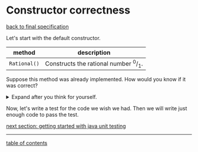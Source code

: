 # Constructor correctness
[back to final specification](client_complete_specification.md)

Let's start with the default constructor.

| method | description |
| ------ | ----------- |
| `Rational()` | Constructs the rational number <sup>0</sup>/<sub>1</sub>. |

Suppose this method was already implemented. How would you know if it was correct?

<details>
  <summary>Expand after you think for yourself.</summary>

To test whether the default constructor is correct, we need to use it to create an instance of <code class="language-plaintext highlighter-rouge">Rational</code> and then verify that the <code class="language-plaintext highlighter-rouge">Rational</code> object has numerator 0 and denominator 1.

1. Given no preconditions
1. When I create a default `Rational` value
1. Then the value should have numerator 0
1. And the value should have denominator 0

</details>

Now, let's write a test for the code we wish we had. Then we will write just enough code to pass the test.

[next section: getting started with java unit testing](getting_started_with_java_unit_testing.md)

<hr>

[table of contents](toc.md)